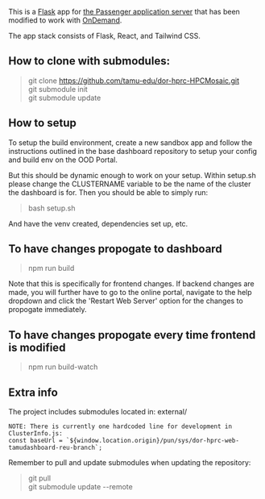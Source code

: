 This is a [Flask](http://flask.pocoo.org/) app for [the Passenger application server](https://www.phusionpassenger.com/) that has been modified to work with [OnDemand](https://openondemand.org/).

The app stack consists of Flask, React, and Tailwind CSS.

## How to clone with submodules:
> git clone https://github.com/tamu-edu/dor-hprc-HPCMosaic.git  
> git submodule init  
> git submodule update  

## How to setup
To setup the build environment, create a new sandbox app and follow the instructions outlined in the base dashboard repository to setup your config and build env on the OOD Portal.

But this should be dynamic enough to work on your setup. Within setup.sh please change the CLUSTERNAME variable to be the name of the cluster the dashboard is for. Then you should be able to simply run:

> bash setup.sh

And have the venv created, dependencies set up, etc.

## To have changes propogate to dashboard
> npm run build 

Note that this is specifically for frontend changes. If backend changes are made, you will further have to go to the online portal, navigate to the help dropdown and click the 'Restart Web Server' option for the changes to propogate immediately.

## To have changes propogate every time frontend is modified
>npm run build-watch

## Extra info


The project includes submodules located in:
external/
```
NOTE: There is currently one hardcoded line for development in ClusterInfo.js:
const baseUrl = `${window.location.origin}/pun/sys/dor-hprc-web-tamudashboard-reu-branch`;
```

Remember to pull and update submodules when updating the repository:
> git pull  
> git submodule update --remote
